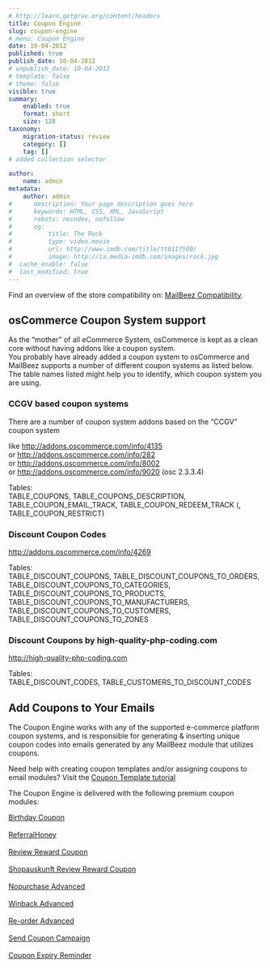 ```yaml
---
# http://learn.getgrav.org/content/headers
title: Coupon Engine
slug: coupon-engine
# menu: Coupon Engine
date: 10-04-2012
published: true
publish_date: 10-04-2012
# unpublish_date: 10-04-2012
# template: false
# theme: false
visible: true
summary:
    enabled: true
    format: short
    size: 128
taxonomy:
    migration-status: review
    category: []
    tag: []
# added collection selector

author:
    name: admin
metadata:
    author: admin
#      description: Your page description goes here
#      keywords: HTML, CSS, XML, JavaScript
#      robots: noindex, nofollow
#      og:
#          title: The Rock
#          type: video.movie
#          url: http://www.imdb.com/title/tt0117500/
#          image: http://ia.media-imdb.com/images/rock.jpg
#  cache_enable: false
#  last_modified: true
---
```


Find an overview of the store compatibility on: [MailBeez Compatibility](http://www.mailbeez.com/documentation/compatibility/).

## osCommerce Coupon System support

As the “mother” of all eCommerce System, osCommerce is kept as a clean core without having addons like a coupon system.  
 You probably have already added a coupon system to osCommerce and MailBeez supports a number of different coupon systems as listed below. The table names listed might help you to identify, which coupon system you are using.

### CCGV based coupon systems

There are a number of coupon system addons based on the “CCGV” coupon system

like http://addons.oscommerce.com/info/4135  
 or http://addons.oscommerce.com/info/282  
 or http://addons.oscommerce.com/info/8002  
 or http://addons.oscommerce.com/info/9020 (osc 2.3.3.4)

Tables:  
 TABLE\_COUPONS, TABLE\_COUPONS\_DESCRIPTION, TABLE\_COUPON\_EMAIL\_TRACK, TABLE\_COUPON\_REDEEM\_TRACK (, TABLE\_COUPON\_RESTRICT)

### Discount Coupon Codes

http://addons.oscommerce.com/info/4269

Tables:  
 TABLE\_DISCOUNT\_COUPONS, TABLE\_DISCOUNT\_COUPONS\_TO\_ORDERS, TABLE\_DISCOUNT\_COUPONS\_TO\_CATEGORIES, TABLE\_DISCOUNT\_COUPONS\_TO\_PRODUCTS, TABLE\_DISCOUNT\_COUPONS\_TO\_MANUFACTURERS, TABLE\_DISCOUNT\_COUPONS\_TO\_CUSTOMERS, TABLE\_DISCOUNT\_COUPONS\_TO\_ZONES

### Discount Coupons by high-quality-php-coding.com

http://high-quality-php-coding.com

Tables:  
 TABLE\_DISCOUNT\_CODES, TABLE\_CUSTOMERS\_TO\_DISCOUNT\_CODES

## Add Coupons to Your Emails

The Coupon Engine works with any of the supported e-commerce platform coupon systems, and is responsible for generating & inserting unique coupon codes into emails generated by any MailBeez module that utilizes coupons.

Need help with creating coupon templates and/or assigning coupons to email modules? Visit the [Coupon Template tutorial](http://www.mailbeez.com/documentation/tutorials/coupon-template-tutorial/)

The Coupon Engine is delivered with the following premium coupon modules:

[Birthday Coupon  
](http://www.mailbeez.com/documentation/mailbeez/coupon_birthday/)  
[ReferralHoney  
](http://www.mailbeez.com/documentation/mailbeez/coupon_referral_honey/)  
[Review Reward Coupon  
](http://www.mailbeez.com/documentation/mailbeez/coupon_review/)  
[Shopauskunft Review Reward Coupon  
](http://www.mailbeez.com/documentation/mailbeez/coupon_review_shopauskunft/)  
[Nopurchase Advanced  
](http://www.mailbeez.com/documentation/mailbeez/nopurchase_advanced/)  
[Winback Advanced  
](http://www.mailbeez.com/documentation/mailbeez/winback_advanced/)  
[Re-order Advanced  
](http://www.mailbeez.com/documentation/mailbeez/reorder_advanced/)  
[Send Coupon Campaign  
](http://www.mailbeez.com/documentation/mailbeez/coupon_campaign/)  
[Coupon Expiry Reminder  
](http://www.mailbeez.com/documentation/mailbeez/coupon_expire/)
